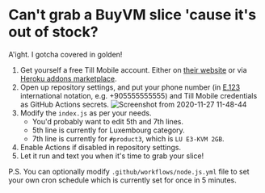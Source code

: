 # Can't grab a BuyVM slice 'cause it's out of stock?
A'ight. I gotcha covered in golden!

1. Get yourself a free Till Mobile account. Either on [their website](https://tillmobile.com) or via [Heroku addons marketplace](https://elements.heroku.com/addons/till).
2. Open up repository settings, and put your phone number (in [E.123](https://en.wikipedia.org/wiki/E.123#Example_formats) international notation, e.g. +905555555555) and Till Mobile credentials as GitHub Actions secrets.
   ![Screenshot from 2020-11-27 11-48-44](https://user-images.githubusercontent.com/41230766/100429641-a8d27000-30a6-11eb-8701-53f7c33fc479.png)
3. Modify the `index.js` as per your needs.
   * You'd probably want to edit 5th and 7th lines.
   * 5th line is currently for Luxembourg category.
   * 7th line is currently for `#product3`, which is `LU E3-KVM 2GB`.
4. Enable Actions if disabled in repository settings.
5. Let it run and text you when it's time to grab your slice!

P.S. You can optionally modify `.github/workflows/node.js.yml` file to set your own cron schedule which is currently set for once in 5 minutes.
